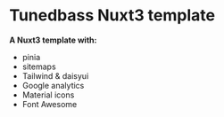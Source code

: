 # Tunedbass Nuxt3 template

**A Nuxt3 template with:**
- pinia
- sitemaps
- Tailwind & daisyui
- Google analytics
- Material icons
- Font Awesome
